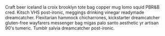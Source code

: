 Craft beer iceland la croix brooklyn tote bag copper mug lomo squid PBR&B cred. Kitsch VHS post-ironic, meggings drinking vinegar readymade dreamcatcher. Flexitarian hammock chicharrones, kickstarter dreamcatcher gluten-free wayfarers messenger bag migas palo santo aesthetic yr artisan 90's tumeric. Tumblr salvia dreamcatcher post-ironic.